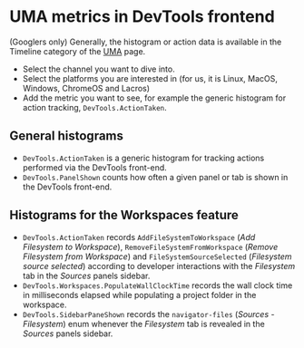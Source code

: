 # UMA metrics in DevTools frontend

(Googlers only) Generally, the histogram or action data is available in the Timeline category of the [UMA](http://uma/) page.

*   Select the channel you want to dive into.
*   Select the platforms you are interested in (for us, it is Linux, MacOS, Windows, ChromeOS and Lacros)
*   Add the metric you want to see, for example the generic histogram for action tracking, `DevTools.ActionTaken`.

## General histograms

* `DevTools.ActionTaken` is a generic histogram for tracking actions performed via the DevTools front-end.
* `DevTools.PanelShown` counts how often a given panel or tab is shown in the DevTools front-end.

## Histograms for the Workspaces feature

* `DevTools.ActionTaken` records `AddFileSystemToWorkspace` (_Add Filesystem to Workspace_), `RemoveFileSystemFromWorkspace`
  (_Remove Filesystem from Workspace_) and `FileSystemSourceSelected` (_Filesystem source selected_) according to developer
  interactions with the _Filesystem_ tab in the _Sources_ panels sidebar.
* `DevTools.Workspaces.PopulateWallClockTime` records the wall clock time in milliseconds elapsed while populating a project
  folder in the workspace.
* `DevTools.SidebarPaneShown` records the `navigator-files` (_Sources - Filesystem_) enum whenever the _Filesystem_ tab is
  revealed in the _Sources_ panels sidebar.

